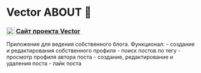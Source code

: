 # Vector ABOUT 📝

<a href="https://elia7777.github.io/vector/">
  <div>
   <img align="left" alt="Vector" width="22px" src="https://i.ya-webdesign.com/images/internet-transparent-globe-8.png" />
   <h3><a href="https://elia7777.github.io/vector/">Сайт проекта  Vector </a></h3>
  </div>
</a>
Приложение для ведения собственного блога. 
Функционал: 
- создание и редактирования собственного профиля
- поиск постов по тегу 
- просмотр профиля автора поста 
- создание, редактирование и удаления поста
- лайк поста
<br/>
<br/>
